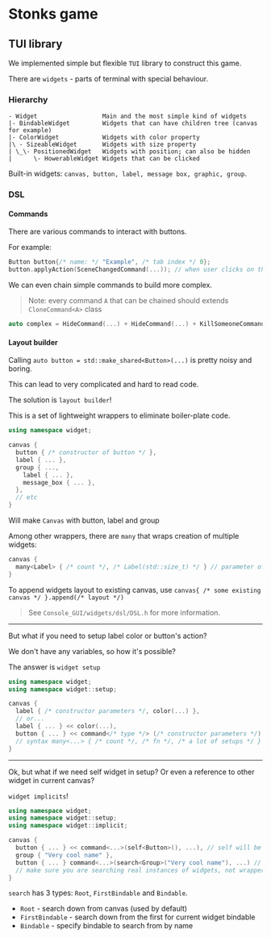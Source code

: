 # Stonks game

## TUI library

We implemented simple but flexible `TUI` library to construct this game.

There are `widgets` - parts of terminal with special behaviour.

### Hierarchy 

```text
- Widget                  Main and the most simple kind of widgets
|- BindableWidget         Widgets that can have children tree (canvas for example)
|- ColorWidget            Widgets with color property
|\ - SizeableWidget       Widgets with size property
| \_\- PositionedWidget   Widgets with position; can also be hidden
|      \- HowerableWidget Widgets that can be clicked
```

Built-in widgets: `canvas, button, label, message box, graphic, group`.

### DSL

#### Commands

There are various commands to interact with buttons.

For example:

```c++
Button button{/* name: */ "Example", /* tab index */ 0};
button.applyAction(SceneChangedCommand(...)); // when user clicks on this button, act method will be called
```

We can even chain simple commands to build more complex.

> Note: every command `A` that can be chained should extends `CloneCommand<A>` class

```c++
auto complex = HideCommand(...) + HideCommand(...) + KillSomeoneCommand(...)
```
#### Layout builder

Calling `auto button = std::make_shared<Button>(...)` is pretty noisy and boring.

This can lead to very complicated and hard to read code.

The solution is `layout builder`!

This is a set of lightweight wrappers to eliminate boiler-plate code.

```c++
using namespace widget;

canvas {
  button { /* constructor of button */ },
  label { ... },
  group { ...,
    label { ... },
    message_box { ... },
  },
  // etc
}
```

Will make `Canvas` with button, label and group

Among other wrappers, there are `many` that wraps creation of multiple widgets:

```c++
canvas {
  many<Label> { /* count */, /* Label(std::size_t) */ } // parameter of a function is ordinal number of widget
}
```

To append widgets layout to existing canvas, use `canvas{ /* some existing canvas */ }.append(/* layout */)`

> See `Console_GUI/widgets/dsl/DSL.h` for more information.

***

But what if you need to setup label color or button's action?

We don't have any variables, so how it's possible?

The answer is `widget setup`

```c++
using namespace widget;
using namespace widget::setup;

canvas {
  label { /* constructor parameters */, color(...) },
  // or...
  label { ... } << color(...),
  button { ... } << command</* type */> (/* constructor parameters */) + command<...>(...)
  // syntax many<...> { /* count */, /* fn */, /* a lot of setups */ } isn't supported
}
```
***

Ok, but what if we need self widget in setup? Or even a reference to other widget in current canvas?

`widget implicits`!

```c++
using namespace widget;
using namespace widget::setup;
using namespace widget::implicit;

canvas {
  button { ... } << command<...>(self<Button>(), ...), // self will be resolved to button instance
  group { "Very cool name" },
  button { ... } command<...>(search<Group>("Very cool name"), ...) // search will be resolved to group right instance
  // make sure you are searching real instances of widgets, not wrappers!
}
```

`search` has 3 types: `Root`, `FirstBindable` and `Bindable`.

* `Root` - search down from canvas (used by default)
* `FirstBindable` - search down from the first for current widget bindable
* `Bindable` - specify bindable to search from by name
